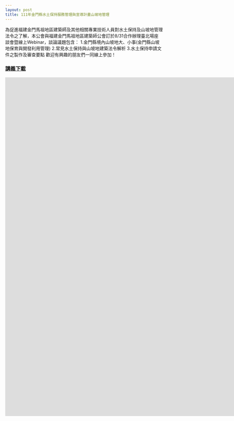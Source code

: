 ```yaml
---
layout: post
title: 111年金門縣水土保持服務管理與宣導計畫山坡地管理
---
```


為促進福建金門馬祖地區建築師及其他相關專業技術人員對水土保持及山坡地管理法令之了解，本公會與福建金門馬祖地區建築師公會訂於8/31合作辦理臺北場座談會暨線上Webinar，談論議題包含：
1.金門縣境內山坡地大、小事(金門縣山坡地保育與開發利用管理)
2.常見水土保持與山坡地建築法令解析
3.水土保持申請文件之製作及審查要點
歡迎有興趣的朋友們一同線上參加！

### [講義下載](https://reurl.cc/YXVRaL)

<iframe src="https://www.facebook.com/plugins/video.php?href=https%3A%2F%2Fwww.facebook.com%2Fswcpea%2Fvideos%2F736145370780727%2F&width=1920" width="1920" height="1080" style="border:none;overflow:hidden" scrolling="no" frameborder="0" allowfullscreen="true" allow="autoplay; clipboard-write; encrypted-media; picture-in-picture; web-share" allowFullScreen="true"></iframe>

